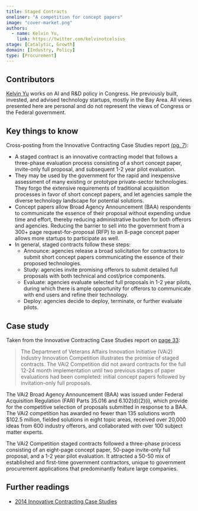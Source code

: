 ```yaml
---
title: Staged Contracts
oneliner: "A competition for concept papers"
image: "cover-market.png"
authors:
  - name: Kelvin Yu,
    link: https://twitter.com/kelvinotcelsius
stage: [Catalytic, Growth]
domain: [Industry, Policy]
type: [Procurement]
---
```

## Contributors

[Kelvin Yu](https://www.kelv.me/) works on AI and R&D policy in Congress. He previously built, invested, and advised technology startups, mostly in the Bay Area. All views presented here are personal and do not represent the views of Congress or the Federal government.

## Key things to know

Cross-posting from the Innovative Contracting Case Studies report [(pg. 7](https://strategicinstitute.org/wp-content/uploads/2016/12/innovative_contracting_case_studies_2014_-_august.pdf)):

- A staged contract is an innovative contracting model that follows a three-phase evaluation process consisting of a short concept paper, invite-only full proposal, and subsequent 1-2 year pilot evaluation.
- They may be used by the government for the rapid and inexpensive assessment of many existing or prototype private-sector technologies. They forgo the extensive requirements of traditional acquisition processes in favor of short concept papers, and let agencies sample the diverse technology landscape for potential solutions.
- Concept papers allow Broad Agency Announcement (BAA) respondents to communicate the essence of their proposal without expending undue time and effort, thereby reducing administrative burden for both offerors and agencies. Reducing the barrier to sell into the government from a 300+ page request-for-proposal (RFP) to an 8-page concept paper allows more startups to participate as well.
- In general, staged contracts follow these steps:
    - Announce: agencies release a broad solicitation for contractors to submit short concept papers
    communicating the essence of their proposed technologies.
    - Study: agencies invite promising offerors to submit detailed full proposals with both technical
    and cost/price components.
    - Evaluate: agencies evaluate selected full proposals in 1-2 year pilots, during which there is
    ample opportunity for offerors to communicate with end users and refine their technology.
    - Deploy: agencies decide to deploy, terminate, or further evaluate pilots.

## Case study

Taken from the Innovative Contracting Case Studies report on [page 33](https://strategicinstitute.org/wp-content/uploads/2016/12/innovative_contracting_case_studies_2014_-_august.pdf):

> The Department of Veterans Affairs Innovation Initiative (VAi2) Industry Innovation Competition illustrates the promise of staged contracts. The VAi2 Competition did not award contracts for the full 12-24 month implementation until two previous stages of paper evaluations had been completed: initial concept papers followed by invitation-only full proposals. 

The VAi2 Broad Agency Announcement (BAA) was issued under Federal Acquisition Regulation (FAR) Parts 35.016 and 6.102(d)(2)(i), which provide for the competitive selection of proposals submitted in response to a BAA. The VAi2 competition has awarded no fewer than 135 solutions worth $102.5 million, fielded solutions in eight topic areas, received over 20,000 ideas from 600 industry offerors, and collaborated with over 100 subject matter experts. 

The VAi2 Competition staged contracts followed a three-phase process consisting of an eight-page concept paper, 50-page invite-only full proposal, and a 1-2 year pilot evaluation. It attracted a 50-50 mix of established and first-time government contractors, unique to government procurement applications that predominantly feature large companies.
> 

## Further readings

- [2014 Innovative Contracting Case Studies](https://strategicinstitute.org/wp-content/uploads/2016/12/innovative_contracting_case_studies_2014_-_august.pdf)